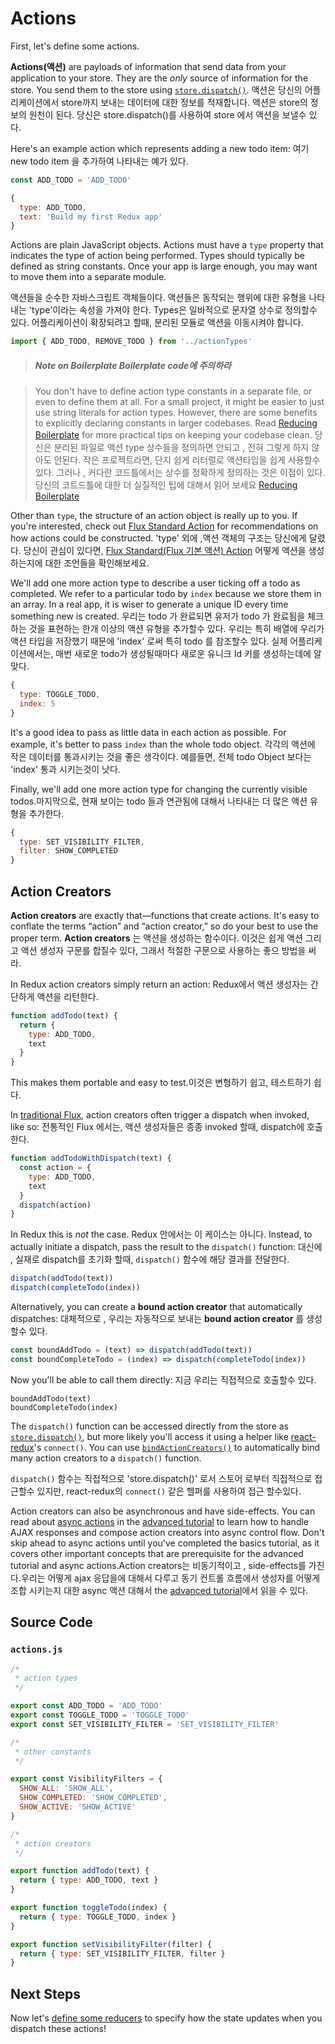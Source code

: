 # Actions

First, let's define some actions.

**Actions(액션)** are payloads of information that send data from your application to your store. They are the *only* source of information for the store. You send them to the store using
[`store.dispatch()`](../api/Store.md#dispatch).
액션은 당신의 어플리케이션에서 store까지 보내는 데이터에 대한 정보를 적재합니다. 액션은 store의 정보의 원천이 된다.
당신은 store.dispatch()를 사용하여 store 에서 액션을 보낼수 있다.

    
Here's an example action which represents adding a new todo item:
여기 new todo item 을 추가하여 나타내는 예가 있다.

```js
const ADD_TODO = 'ADD_TODO'
```

```js
{
  type: ADD_TODO,
  text: 'Build my first Redux app'
}
```

Actions are plain JavaScript objects. Actions must have a `type` property that indicates the type of action being performed. Types should typically be defined as string constants. Once your app is large enough, you may want to move them into a separate module.

액션들을 순수한 자바스크립트 객체들이다. 액션들은 동작되는 행위에 대한 유형을 나타내는 'type'이라는 속성을 가져야 한다.
Types은 일바적으로 문자열 상수로 정의할수 있다. 어플리케이션이 확장되려고 할때, 분리된 모듈로 액션을 이동시켜야 합니다.

```js
import { ADD_TODO, REMOVE_TODO } from '../actionTypes'
```

>##### Note on Boilerplate  Boilerplate code에 주의하라

>You don't have to define action type constants in a separate file, or even to define them at all. For a small project, it might be easier to just use string literals for action types. However, there are some benefits to explicitly declaring constants in larger codebases. Read [Reducing Boilerplate](../recipes/ReducingBoilerplate.md) for more practical tips on keeping your codebase clean. 당신은 분리된 파일로 액션 type 상수들을 정의하면 안되고 , 전혀 그렇게 하지 않아도 안된다. 작은 프로젝트라면, 단지 쉽게 리터럴로 액션타입을 쉽게 사용할수 있다. 그러나 , 커다란 코드틀에서는 상수를 정확하게 정의하는 것은 이점이 있다. 당신의 코트드틀에 대한 더 실질적인 팁에 대해서 읽어 보세요  [Reducing Boilerplate](../recipes/ReducingBoilerplate.md)  


Other than `type`, the structure of an action object is really up to you. If you're interested, check out [Flux Standard Action](https://github.com/acdlite/flux-standard-action) for recommendations on how actions could be constructed.
'type' 외에 ,액션 객체의 구조는 당신에게 달렸다. 당신이 관심이 있다면, [Flux Standard(Flux 기본 액션) Action](https://github.com/acdlite/flux-standard-action) 어떻게 액션을 생성하는지에 대한 조언들을 확인해보세요.  

We'll add one more action type to describe a user ticking off a todo as completed. We refer to a particular todo by `index` because we store them in an array. In a real app, it is wiser to generate a unique ID every time something new is created. 우리는  todo 가 완료되면 유저가 todo 가 완료됨을 체크하는 것을 표현하는 한개 이상의 액션 유형을 추가할수 있다. 우리는 특히 배열에 우리가 액션 타입을 저장했기 때문에 'index' 로써 특히 todo 를 참조할수 있다. 실제 어플리케이션에서는, 매번 새로운 todo가 생성될때마다 새로운 유니크 Id 키를 생성하는데에 알맞다.

```js
{
  type: TOGGLE_TODO,
  index: 5
}
```

It's a good idea to pass as little data in each action as possible. For example, it's better to pass `index` than the whole todo object. 각각의 액션에 작은 데이터를 통과시키는 것을 좋은 생각이다. 예를들면, 전체 todo Object 보다는 'index' 통과 시키는것이 낫다.

Finally, we'll add one more action type for changing the currently visible todos.마지막으로, 현재 보이는 todo 들과 연관됨에 대해서 나타내는 더 많은 액션 유형을 추가한다.

```js
{
  type: SET_VISIBILITY_FILTER,
  filter: SHOW_COMPLETED
}
```

## Action Creators

**Action creators** are exactly that—functions that create actions. It's easy to conflate the terms “action” and “action creator,” so do your best to use the proper term.
**Action creators** 는 액션을 생성하는 함수이다. 이것은 쉽게 액션 그리고 액션 생성자 구문를 합질수 있다, 그래서 적절한 구문으로 사용하는 좋으 방법을 써라.

In Redux action creators simply return an action: Redux에서 액션 생성자는 간단하게 액션을 리턴한다.

```js
function addTodo(text) {
  return {
    type: ADD_TODO,
    text
  }
}
```

This makes them portable and easy to test.이것은 변형하기 쉽고, 테스트하기 쉽다.

In [traditional Flux](http://facebook.github.io/flux), action creators often trigger a dispatch when invoked, like so: 전통적인 Flux 에서는, 액션 생성자들은 종종 invoked 할때, dispatch에 호출한다.

```js
function addTodoWithDispatch(text) {
  const action = {
    type: ADD_TODO,
    text
  }
  dispatch(action)
}
```

In Redux this is *not* the case.  Redux 안에서는 이 케이스는 아니다.
Instead, to actually initiate a dispatch, pass the result to the `dispatch()` function: 대신에 , 실재로 dispatch를 초기화 할때, `dispatch()` 함수에 해당 결과를 전달한다.

```js
dispatch(addTodo(text))
dispatch(completeTodo(index))
```

Alternatively, you can create a **bound action creator** that automatically dispatches: 대체적으로 , 우리는 자동적으로 보내는 **bound action creator** 를 생성할수 있다.

```js
const boundAddTodo = (text) => dispatch(addTodo(text))
const boundCompleteTodo = (index) => dispatch(completeTodo(index))
```

Now you'll be able to call them directly:
지금 우리는 직접적으로 호출할수 있다.
```
boundAddTodo(text)
boundCompleteTodo(index)
```

The `dispatch()` function can be accessed directly from the store as [`store.dispatch()`](../api/Store.md#dispatch), but more likely you'll access it using a helper like [react-redux](http://github.com/gaearon/react-redux)'s `connect()`. You can use [`bindActionCreators()`](../api/bindActionCreators.md) to automatically bind many action creators to a `dispatch()` function.


`dispatch()` 함수는 직접적으로 'store.dispatch()' 로서 스토어  로부터 직접적으로 접근할수 있지만, react-redux의 `connect()` 같은 헬퍼를 사용하여 접근 할수있다.

Action creators can also be asynchronous and have side-effects. You can read about [async actions](../advanced/AsyncActions.md) in the [advanced tutorial](../advanced/README.md) to learn how to handle AJAX responses and compose action creators into async control flow. Don't skip ahead to async actions until you've completed the basics tutorial, as it covers other important concepts that are prerequisite for the advanced tutorial and async actions.Action creators는 비동기적이고 , side-effects를 가진다.우리는 어떻게 ajax 응답을에 대해서 다루고 동기 컨트롤 흐름에서 생성자를 어떻게 조합 시키는지 대한 async 액션 대해서 the [advanced tutorial](../advanced/README.md)에서 읽을 수 있다.

## Source Code

### `actions.js`

```js
/*
 * action types
 */

export const ADD_TODO = 'ADD_TODO'
export const TOGGLE_TODO = 'TOGGLE_TODO'
export const SET_VISIBILITY_FILTER = 'SET_VISIBILITY_FILTER'

/*
 * other constants
 */

export const VisibilityFilters = {
  SHOW_ALL: 'SHOW_ALL',
  SHOW_COMPLETED: 'SHOW_COMPLETED',
  SHOW_ACTIVE: 'SHOW_ACTIVE'
}

/*
 * action creators
 */

export function addTodo(text) {
  return { type: ADD_TODO, text }
}

export function toggleTodo(index) {
  return { type: TOGGLE_TODO, index }
}

export function setVisibilityFilter(filter) {
  return { type: SET_VISIBILITY_FILTER, filter }
}
```

## Next Steps

Now let's [define some reducers](Reducers.md) to specify how the state updates when you dispatch these actions!
